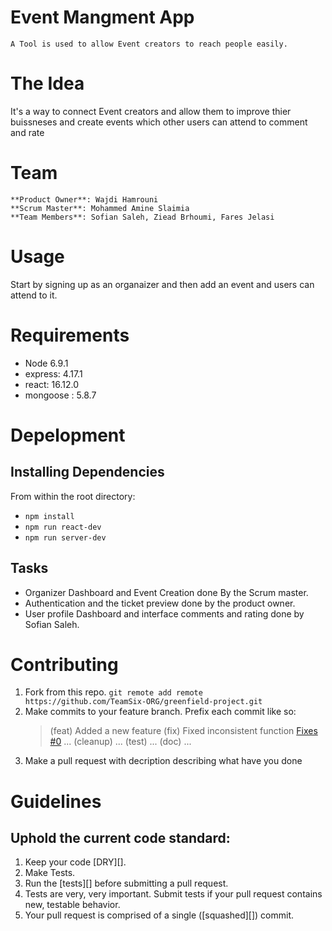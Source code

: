 # Event Mangment App

    A Tool is used to allow Event creators to reach people easily.

# The Idea

It's a way to connect Event creators and allow them to improve thier buissneses and create events which other users can attend to comment and rate

# Team

    **Product Owner**: Wajdi Hamrouni
    **Scrum Master**: Mohammed Amine Slaimia
    **Team Members**: Sofian Saleh, Ziead Brhoumi, Fares Jelasi

# Usage

Start by signing up as an organaizer and then add an event and users can attend to it.

# Requirements

- Node 6.9.1
- express: 4.17.1
- react: 16.12.0
- mongoose : 5.8.7

# Depelopment

## Installing Dependencies

From within the root directory:

- `npm install`
- `npm run react-dev`
- `npm run server-dev`

## Tasks

- Organizer Dashboard and Event Creation done By the Scrum master.
- Authentication and the ticket preview done by the product owner.
- User profile Dashboard and interface comments and rating done by Sofian Saleh.

# Contributing

1. Fork from this repo.
   `git remote add remote https://github.com/TeamSix-ORG/greenfield-project.git`
2. Make commits to your feature branch. Prefix each commit like so:
   > (feat) Added a new feature
   > (fix) Fixed inconsistent function [Fixes #0](refactor) ...
   > (cleanup) ...
   > (test) ...
   > (doc) ...
3. Make a pull request with decription describing what have you done

# Guidelines

## Uphold the current code standard:

1. Keep your code [DRY][].
2. Make Tests.
3. Run the [tests][] before submitting a pull request.
4. Tests are very, very important. Submit tests if your pull request contains new, testable behavior.
5. Your pull request is comprised of a single ([squashed][]) commit.
